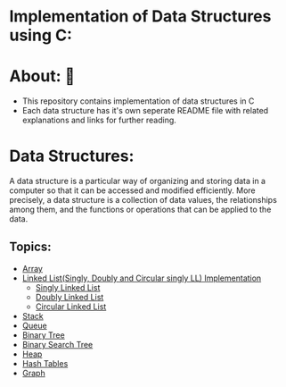 # Implementation of Data Structures using C:
# About: 🚀
* This repository contains implementation of data structures in C
* Each data structure has it's own seperate README file with related explanations and links for further reading.<br>


# Data Structures:
<p>A data structure is a particular way of organizing and storing data in a computer so that it can be accessed and modified efficiently. More precisely, a data structure is a collection of data values, the relationships among them, and the functions or operations that can be applied to the data.</p>

## Topics:
* [Array](https://github.com/Kranthi-Guribilli/DS-Implementations-C/blob/main/1-Array.md)
* [Linked List(Singly, Doubly and Circular singly LL) Implementation](https://github.com/Kranthi-Guribilli/DS-Implementations-C/blob/main/2-Linked%20List.md)
  * [Singly Linked List](https://github.com/Kranthi-Guribilli/DS-Implementations-C/blob/main/SinglyLL.md)
  * [Doubly Linked List]()
  * [Circular Linked List]()
* [Stack](https://github.com/Kranthi-Guribilli/DS-Implementations-C/blob/main/3-Stack.md)
* [Queue](https://github.com/Kranthi-Guribilli/DS-Implementations-C/blob/main/4-Queue.md)
* [Binary Tree](https://github.com/Kranthi-Guribilli/DS-Implementations-C/blob/main/5-BinaryTree.md)
* [Binary Search Tree](https://github.com/Kranthi-Guribilli/DS-Implementations-C/blob/main/6-BST.md)
* [Heap](https://github.com/Kranthi-Guribilli/DS-Implementations-C/blob/main/7-Heap.md)
* [Hash Tables](https://github.com/Kranthi-Guribilli/DS-Implementations-C/blob/main/8-HashTables.md)
* [Graph](https://github.com/Kranthi-Guribilli/DS-Implementations-C/blob/main/9-Graph.md)
